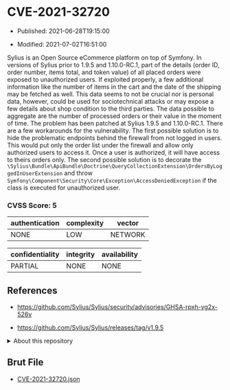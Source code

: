 # CVE-2021-32720

- Published: 2021-06-28T19:15:00

- Modified: 2021-07-02T16:51:00

Sylius is an Open Source eCommerce platform on top of Symfony. In versions of Sylius prior to 1.9.5 and 1.10.0-RC.1, part of the details (order ID, order number, items total, and token value) of all placed orders were exposed to unauthorized users. If exploited properly, a few additional information like the number of items in the cart and the date of the shipping may be fetched as well. This data seems to not be crucial nor is personal data, however, could be used for sociotechnical attacks or may expose a few details about shop condition to the third parties. The data possible to aggregate are the number of processed orders or their value in the moment of time. The problem has been patched at Sylius 1.9.5 and 1.10.0-RC.1. There are a few workarounds for the vulnerability. The first possible solution is to hide the problematic endpoints behind the firewall from not logged in users. This would put only the order list under the firewall and allow only authorized users to access it. Once a user is authorized, it will have access to theirs orders only. The second possible solution is to decorate the `\Sylius\Bundle\ApiBundle\Doctrine\QueryCollectionExtension\OrdersByLoggedInUserExtension` and throw `Symfony\Component\Security\Core\Exception\AccessDeniedException` if the class is executed for unauthorized user.

### CVSS Score: **5**

| authentication | complexity | vector |
| --- | --- | --- |
| NONE | LOW | NETWORK |

| confidentiality | integrity | availability |
| --- | --- | --- |
| PARTIAL | NONE | NONE |

## References

* https://github.com/Sylius/Sylius/security/advisories/GHSA-rpxh-vg2x-526v

* https://github.com/Sylius/Sylius/releases/tag/v1.9.5

<details>
<summary>About this repository</summary> 

  This repository is part of the project [Live Hack CVE](https://github.com/Live-Hack-CVE). Main website can be found [www.live-hack.org](https://www.live-hack.org) 
  
  Made by [Sn0wAlice](https://github.com/Sn0wAlice) for the people that care about security and need to have a feed of the latest CVEs. Hope you enjoy it, don't forget to star the repo and follow me on [Twitter](https://twitter.com/Sn0wAlice) and [Github](https://github.com/Sn0wAlice). And that is my [personnal website](https://www.alice-snow.me/)

  - [Home Page](https://github.com/Live-Hack-CVE)
  - [Framework](https://github.com/Live-Hack-CVE/cve-framework)
  - [CVE database](https://github.com/Live-Hack-CVE/full_database)
  - [Changelog](https://github.com/Live-Hack-CVE/Changelog)
</details>

## Brut File

* [CVE-2021-32720.json](https://raw.githubusercontent.com/Live-Hack-CVE/full_database/main/cves/2021/CVE-2021-32720.json)

